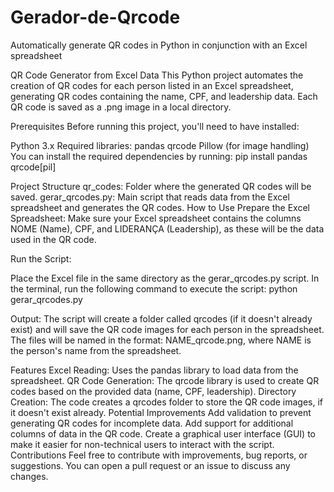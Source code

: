 # Gerador-de-Qrcode
Automatically generate QR codes in Python in conjunction with an Excel spreadsheet

QR Code Generator from Excel Data
This Python project automates the creation of QR codes for each person listed in an Excel spreadsheet, generating QR codes containing the name, CPF, and leadership data. Each QR code is saved as a .png image in a local directory.

Prerequisites
Before running this project, you'll need to have installed:

Python 3.x
Required libraries:
pandas
qrcode
Pillow (for image handling)
You can install the required dependencies by running:
pip install pandas qrcode[pil]


Project Structure
qr_codes: Folder where the generated QR codes will be saved.
gerar_qrcodes.py: Main script that reads data from the Excel spreadsheet and generates the QR codes.
How to Use
Prepare the Excel Spreadsheet: Make sure your Excel spreadsheet contains the columns NOME (Name), CPF, and LIDERANÇA (Leadership), as these will be the data used in the QR code.

Run the Script:

Place the Excel file in the same directory as the gerar_qrcodes.py script.
In the terminal, run the following command to execute the script:
python gerar_qrcodes.py

Output:
The script will create a folder called qrcodes (if it doesn't already exist) and will save the QR code images for each person in the spreadsheet.
The files will be named in the format: NAME_qrcode.png, where NAME is the person's name from the spreadsheet.


Features
Excel Reading: Uses the pandas library to load data from the spreadsheet.
QR Code Generation: The qrcode library is used to create QR codes based on the provided data (name, CPF, leadership).
Directory Creation: The code creates a qrcodes folder to store the QR code images, if it doesn't exist already.
Potential Improvements
Add validation to prevent generating QR codes for incomplete data.
Add support for additional columns of data in the QR code.
Create a graphical user interface (GUI) to make it easier for non-technical users to interact with the script.
Contributions
Feel free to contribute with improvements, bug reports, or suggestions. You can open a pull request or an issue to discuss any changes.


